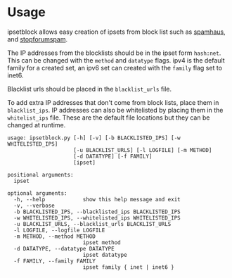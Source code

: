 # Usage

ipsetblock allows easy creation of ipsets from block list such as [spamhaus](https://www.spamhaus.org), and [stopforumspam](https://www.stopforumspam.com). 

The IP addresses from the blocklists should be in the ipset form `hash:net`. This can be changed with the `method` and `datatype` flags. ipv4 is the default family for a created set, an ipv6 set can created with the `family` flag set to inet6. 

Blacklist urls should be placed in the `blacklist_urls` file. 

To add extra IP addresses that don't come from block lists, place them in `blacklist_ips`. IP addresses can also be whitelisted by placing them in the `whitelist_ips` file. These are the default file locations but they can be changed at runtime.

```
usage: ipsetblock.py [-h] [-v] [-b BLACKLISTED_IPS] [-w WHITELISTED_IPS]
                     [-u BLACKLIST_URLS] [-l LOGFILE] [-m METHOD]
                     [-d DATATYPE] [-f FAMILY]
                     [ipset]

positional arguments:
  ipset

optional arguments:
  -h, --help            show this help message and exit
  -v, --verbose
  -b BLACKLISTED_IPS, --blacklisted_ips BLACKLISTED_IPS
  -w WHITELISTED_IPS, --whitelisted_ips WHITELISTED_IPS
  -u BLACKLIST_URLS, --blacklist_urls BLACKLIST_URLS
  -l LOGFILE, --logfile LOGFILE
  -m METHOD, --method METHOD
                        ipset method
  -d DATATYPE, --datatype DATATYPE
                        ipset datatype
  -f FAMILY, --family FAMILY
                        ipset family { inet | inet6 }
```
